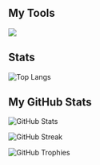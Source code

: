 ## My Tools
<img src="https://skillicons.dev/icons?i=typescript,react,cs,cpp,python,java,scala,azure,unity" />

## Stats

![Top Langs](https://github-readme-stats.vercel.app/api/top-langs/?username=jimmyadkins&layout=compact&langs_count=10&theme=dark)

## My GitHub Stats

![GitHub Stats](https://github-readme-stats.vercel.app/api?username=jimmyadkins&show_icons=true&theme=dark&count_private=true)

![GitHub Streak](https://github-readme-streak-stats.herokuapp.com/?user=jimmyadkins&theme=dark)

![GitHub Trophies](https://github-profile-trophy.vercel.app/?username=jimmyadkins&theme=darkhub)

<!--
**jimmyadkins/jimmyadkins** is a ✨ _special_ ✨ repository because its `README.md` (this file) appears on your GitHub profile.

Here are some ideas to get you started:

- 🔭 I’m currently working on ...
- 🌱 I’m currently learning ...
- 👯 I’m looking to collaborate on ...
- 🤔 I’m looking for help with ...
- 💬 Ask me about ...
- 📫 How to reach me: ...
- 😄 Pronouns: ...
- ⚡ Fun fact: ...
-->
